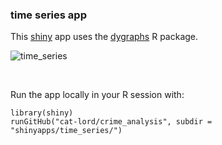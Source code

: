 ### time series app

This [shiny](http://shiny.rstudio.com) app uses the [dygraphs](https://rstudio.github.io/dygraphs/) R package.

![time_series](https://github.com/cat-lord/crime_analysis/blob/master/GIFs/time_series.gif)

<br>

Run the app locally in your R session with:

```
library(shiny)
runGitHub("cat-lord/crime_analysis", subdir = "shinyapps/time_series/")
```
